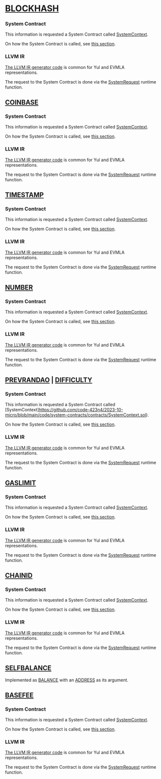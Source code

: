 # [BLOCKHASH](https://www.evm.codes/#40?fork=shanghai)

### System Contract

This information is requested a System Contract called
[SystemContext](https://github.com/code-423n4/2023-10-micro/blob/main/code/system-contracts/contracts/SystemContext.sol).

On how the System Contract is called, see
[this section](https://github.com/code-423n4/2023-10-micro/blob/main/docs/VM%20Section/How%20compiler%20works/system_contracts.md#environmental-data-storage).

### LLVM IR

[The LLVM IR generator code](https://github.com/tidalchain/micro-compiler-llvm-context/blob/main/src/microvm/evm/context.rs#L47)
is common for Yul and EVMLA representations.

The request to the System Contract is done via the
[SystemRequest](https://github.com/tidalchain/micro-compiler-llvm-context/blob/main/src/microvm/context/function/runtime/system_request.rs)
runtime function.

## [COINBASE](https://www.evm.codes/#41?fork=shanghai)

### System Contract

This information is requested a System Contract called
[SystemContext](.https://github.com/code-423n4/2023-10-micro/blob/main/code/system-contracts/contracts/SystemContext.sol).

On how the System Contract is called, see
[this section](https://github.com/code-423n4/2023-10-micro/blob/main/docs/VM%20Section/How%20compiler%20works/system_contracts.md#environmental-data-storage).

### LLVM IR

[The LLVM IR generator code](https://github.com/tidalchain/micro-compiler-llvm-context/blob/main/src/microvm/evm/context.rs#L150)
is common for Yul and EVMLA representations.

The request to the System Contract is done via the
[SystemRequest](https://github.com/tidalchain/micro-compiler-llvm-context/blob/main/src/microvm/context/function/runtime/system_request.rs)
runtime function.

## [TIMESTAMP](https://www.evm.codes/#42?fork=shanghai)

### System Contract

This information is requested a System Contract called
[SystemContext](https://github.com/code-423n4/2023-10-micro/blob/main/code/system-contracts/contracts/SystemContext.sol).

On how the System Contract is called, see
[this section](https://github.com/code-423n4/2023-10-micro/blob/main/docs/VM%20Section/How%20compiler%20works/system_contracts.md#environmental-data-storage).

### LLVM IR

[The LLVM IR generator code](https://github.com/tidalchain/micro-compiler-llvm-context/blob/main/src/microvm/evm/context.rs#L98)
is common for Yul and EVMLA representations.

The request to the System Contract is done via the
[SystemRequest](https://github.com/tidalchain/micro-compiler-llvm-context/blob/main/src/microvm/context/function/runtime/system_request.rs)
runtime function.

## [NUMBER](https://www.evm.codes/#43?fork=shanghai)

### System Contract

This information is requested a System Contract called
[SystemContext](https://github.com/code-423n4/2023-10-micro/blob/main/code/system-contracts/contracts/SystemContext.sol).

On how the System Contract is called, see
[this section](https://github.com/code-423n4/2023-10-micro/blob/main/docs/VM%20Section/How%20compiler%20works/system_contracts.md#environmental-data-storage).

### LLVM IR

[The LLVM IR generator code](https://github.com/tidalchain/micro-compiler-llvm-context/blob/main/src/microvm/evm/context.rs#L81)
is common for Yul and EVMLA representations.

The request to the System Contract is done via the
[SystemRequest](https://github.com/tidalchain/micro-compiler-llvm-context/blob/main/src/microvm/context/function/runtime/system_request.rs)
runtime function.

## [PREVRANDAO](https://www.evm.codes/#44?fork=shanghai) | [DIFFICULTY](https://www.evm.codes/#44?fork=grayGlacier)

### System Contract

This information is requested a System Contract called
[SystemContext]<https://github.com/code-423n4/2023-10-micro/blob/main/code/system-contracts/contracts/SystemContext.sol>).

On how the System Contract is called, see
[this section](https://github.com/code-423n4/2023-10-micro/blob/main/docs/VM%20Section/How%20compiler%20works/system_contracts.md#environmental-data-storage).

### LLVM IR

[The LLVM IR generator code](https://github.com/tidalchain/micro-compiler-llvm-context/blob/main/src/microvm/evm/context.rs#L133)
is common for Yul and EVMLA representations.

The request to the System Contract is done via the
[SystemRequest](https://github.com/tidalchain/micro-compiler-llvm-context/blob/main/src/microvm/context/function/runtime/system_request.rs)
runtime function.

## [GASLIMIT](https://www.evm.codes/#45?fork=shanghai)

### System Contract

This information is requested a System Contract called
[SystemContext](https://github.com/code-423n4/2023-10-micro/blob/main/code/system-contracts/contracts/SystemContext.sol).

On how the System Contract is called, see
[this section](https://github.com/code-423n4/2023-10-micro/blob/main/docs/VM%20Section/How%20compiler%20works/system_contracts.md#environmental-data-storage).

### LLVM IR

[The LLVM IR generator code](https://github.com/tidalchain/micro-compiler-llvm-context/blob/main/src/microvm/evm/context.rs#L13)
is common for Yul and EVMLA representations.

The request to the System Contract is done via the
[SystemRequest](https://github.com/tidalchain/micro-compiler-llvm-context/blob/main/src/microvm/context/function/runtime/system_request.rs)
runtime function.

## [CHAINID](https://www.evm.codes/#46?fork=shanghai)

### System Contract

This information is requested a System Contract called
[SystemContext](https://github.com/code-423n4/2023-10-micro/blob/main/code/system-contracts/contracts/SystemContext.sol).

On how the System Contract is called, see
[this section](https://github.com/code-423n4/2023-10-micro/blob/main/docs/VM%20Section/How%20compiler%20works/system_contracts.md#environmental-data-storage).

### LLVM IR

[The LLVM IR generator code](https://github.com/tidalchain/micro-compiler-llvm-context/blob/main/src/microvm/evm/context.rs#L64)
is common for Yul and EVMLA representations.

The request to the System Contract is done via the
[SystemRequest](https://github.com/tidalchain/micro-compiler-llvm-context/blob/main/src/microvm/context/function/runtime/system_request.rs)
runtime function.

## [SELFBALANCE](https://www.evm.codes/#47?fork=shanghai)

Implemented as
[BALANCE](https://github.com/code-423n4/2023-10-micro/blob/main/docs/VM%20Section/How%20compiler%20works/instructions/evm/environment.md#balance)
with an
[ADDRESS](https://github.com/code-423n4/2023-10-micro/blob/main/docs/VM%20Section/How%20compiler%20works/instructions/evm/environment.md#address)
as its argument.

## [BASEFEE](https://www.evm.codes/#48?fork=shanghai)

### System Contract

This information is requested a System Contract called
[SystemContext](https://github.com/code-423n4/2023-10-micro/blob/main/code/system-contracts/contracts/SystemContext.sol).

On how the System Contract is called, see
[this section](https://github.com/code-423n4/2023-10-micro/blob/main/docs/VM%20Section/How%20compiler%20works/system_contracts.md#environmental-data-storage).

### LLVM IR

[The LLVM IR generator code](https://github.com/tidalchain/micro-compiler-llvm-context/blob/main/src/microvm/evm/context.rs#L167)
is common for Yul and EVMLA representations.

The request to the System Contract is done via the
[SystemRequest](https://github.com/tidalchain/micro-compiler-llvm-context/blob/main/src/microvm/context/function/runtime/system_request.rs)
runtime function.
